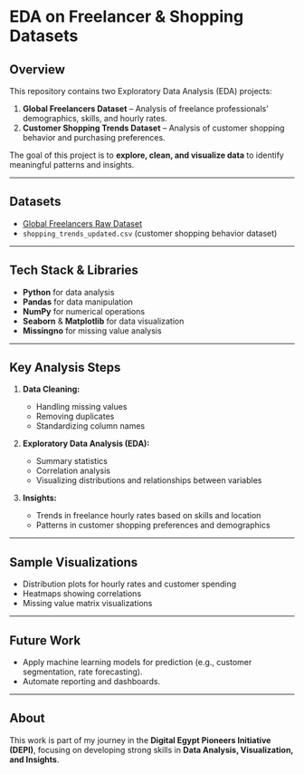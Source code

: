 # EDA on Freelancer & Shopping Datasets

## Overview
This repository contains two Exploratory Data Analysis (EDA) projects:  
1. **Global Freelancers Dataset** – Analysis of freelance professionals’ demographics, skills, and hourly rates.  
2. **Customer Shopping Trends Dataset** – Analysis of customer shopping behavior and purchasing preferences.  

The goal of this project is to **explore, clean, and visualize data** to identify meaningful patterns and insights.

---

## Datasets
- [Global Freelancers Raw Dataset](https://www.kaggle.com/datasets/urvishahir/global-freelancers-raw-dataset)
- `shopping_trends_updated.csv` (customer shopping behavior dataset)

---

## Tech Stack & Libraries
- **Python** for data analysis  
- **Pandas** for data manipulation  
- **NumPy** for numerical operations  
- **Seaborn** & **Matplotlib** for data visualization  
- **Missingno** for missing value analysis  

---

## Key Analysis Steps
1. **Data Cleaning:**  
   - Handling missing values  
   - Removing duplicates  
   - Standardizing column names  

2. **Exploratory Data Analysis (EDA):**  
   - Summary statistics  
   - Correlation analysis  
   - Visualizing distributions and relationships between variables  

3. **Insights:**  
   - Trends in freelance hourly rates based on skills and location  
   - Patterns in customer shopping preferences and demographics  

---

## Sample Visualizations
- Distribution plots for hourly rates and customer spending  
- Heatmaps showing correlations  
- Missing value matrix visualizations  

---

## Future Work
- Apply machine learning models for prediction (e.g., customer segmentation, rate forecasting).  
- Automate reporting and dashboards.

---

## About
This work is part of my journey in the **Digital Egypt Pioneers Initiative (DEPI)**, focusing on developing strong skills in **Data Analysis, Visualization, and Insights**.

